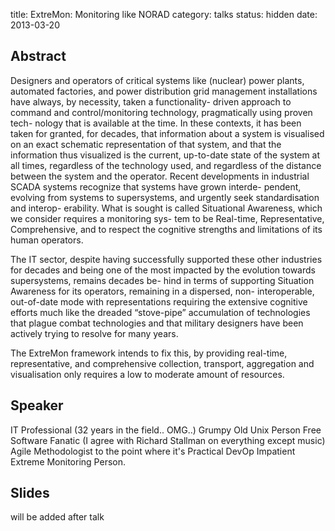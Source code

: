 title: ExtreMon: Monitoring like NORAD
category: talks
status: hidden
date: 2013-03-20

Abstract
---------
Designers and operators of critical systems like (nuclear) power plants, automated factories, and
power distribution grid management installations have always, by necessity, taken a functionality-
driven approach to command and control/monitoring technology, pragmatically using proven tech-
nology that is available at the time.
In these contexts, it has been taken for granted, for decades, that information about a system
is visualised on an exact schematic representation of that system, and that the information thus
visualized is the current, up-to-date state of the system at all times, regardless of the technology
used, and regardless of the distance between the system and the operator.
Recent developments in industrial SCADA systems recognize that systems have grown interde-
pendent, evolving from systems to supersystems, and urgently seek standardisation and interop-
erability.  What is sought is called Situational Awareness, which we consider requires a monitoring sys-
tem to be Real-time, Representative, Comprehensive, and to respect the cognitive strengths and
limitations of its human operators.

The IT sector, despite having successfully supported these other industries for decades and
being one of the most impacted by the evolution towards supersystems, remains decades be-
hind in terms of supporting Situation Awareness for its operators, remaining in a dispersed, non-
interoperable, out-of-date mode with representations requiring the extensive cognitive efforts much
like the dreaded “stove-pipe” accumulation of technologies that plague combat technologies and
that military designers have been actively trying to resolve for many years.

The ExtreMon framework intends to fix this, by providing real-time, representative, and comprehensive
collection, transport, aggregation and visualisation only requires a low to moderate amount of
resources.


Speaker
-------
IT Professional (32 years in the field.. OMG..)
Grumpy Old Unix Person
Free Software Fanatic (I agree with Richard Stallman on everything except music)
Agile Methodologist to the point where it's Practical
DevOp
Impatient Extreme Monitoring Person.

Slides
------
will be added after talk
